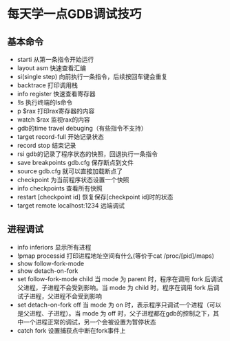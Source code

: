 # 每天学一点GDB调试技巧

## 基本命令

- starti 从第一条指令开始运行
- layout asm 快速查看汇编
- si(single step) 向前执行一条指令，后续按回车键会重复
- backtrace 打印调用栈
- info register 快速查看寄存器
- !ls 执行终端的ls命令
- p $rax 打印rax寄存器的内容
- watch $rax 监视rax的内容
- gdb的time travel debuging（有些指令不支持）
- target record-full 开始记录状态
- record stop 结束记录
- rsi gdb的记录了程序状态的快照，回退执行一条指令
- save breakpoints gdb.cfg 保存断点到文件
- source gdb.cfg 就可以直接加载断点了
- checkpoint 为当前程序状态设置一个快照
- info checkpoints 查看所有快照
- restart [checkpoint id] 恢复保存[checkpoint id]时的状态
- target remote localhost:1234 远端调试

## 进程调试

- info inferiors 显示所有进程
- !pmap processid 打印进程地址空间有什么(等价于cat /proc/[pid]/maps)
- show follow-fork-mode
- show detach-on-fork
- set follow-fork-mode child 当 mode 为 parent 时，程序在调用 fork 后调试父进程，子进程不会受到影响。当 mode 为 child 时，程序在调用 fork 后调试子进程，父进程不会受到影响
- set detach-on-fork off 当 mode 为 on 时，表示程序只调试一个进程（可以是父进程、子进程）。当 mode 为 off 时，父子进程都在gdb的控制之下，其中一个进程正常的调试，另一个会被设置为暂停状态
- catch fork 设置捕获点中断在fork事件上
